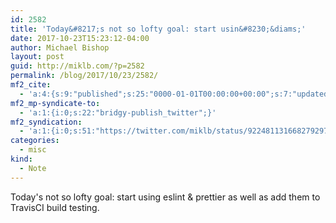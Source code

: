 ```yaml
---
id: 2582
title: 'Today&#8217;s not so lofty goal: start usin&#8230;&diams;'
date: 2017-10-23T15:23:12-04:00
author: Michael Bishop
layout: post
guid: http://miklb.com/?p=2582
permalink: /blog/2017/10/23/2582/
mf2_cite:
  - 'a:4:{s:9:"published";s:25:"0000-01-01T00:00:00+00:00";s:7:"updated";s:25:"0000-01-01T00:00:00+00:00";s:8:"category";a:1:{i:0;s:0:"";}s:6:"author";a:0:{}}'
mf2_mp-syndicate-to:
  - 'a:1:{i:0;s:22:"bridgy-publish_twitter";}'
mf2_syndication:
  - 'a:1:{i:0;s:51:"https://twitter.com/miklb/status/922481131668279297";}'
categories:
  - misc
kind:
  - Note
---
```

Today's not so lofty goal: start using eslint & prettier as well as add them to TravisCI build testing.